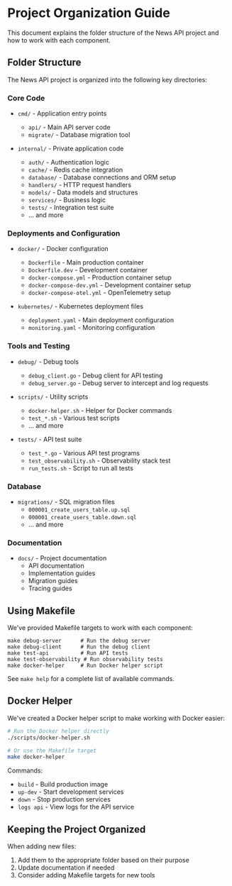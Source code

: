 # Project Organization Guide

This document explains the folder structure of the News API project and how to work with each component.

## Folder Structure

The News API project is organized into the following key directories:

### Core Code

- `cmd/` - Application entry points
  - `api/` - Main API server code
  - `migrate/` - Database migration tool

- `internal/` - Private application code
  - `auth/` - Authentication logic
  - `cache/` - Redis cache integration
  - `database/` - Database connections and ORM setup
  - `handlers/` - HTTP request handlers
  - `models/` - Data models and structures
  - `services/` - Business logic
  - `tests/` - Integration test suite
  - ... and more

### Deployments and Configuration

- `docker/` - Docker configuration
  - `Dockerfile` - Main production container
  - `Dockerfile.dev` - Development container
  - `docker-compose.yml` - Production container setup
  - `docker-compose-dev.yml` - Development container setup
  - `docker-compose-otel.yml` - OpenTelemetry setup

- `kubernetes/` - Kubernetes deployment files
  - `deployment.yaml` - Main deployment configuration
  - `monitoring.yaml` - Monitoring configuration

### Tools and Testing

- `debug/` - Debug tools
  - `debug_client.go` - Debug client for API testing
  - `debug_server.go` - Debug server to intercept and log requests

- `scripts/` - Utility scripts
  - `docker-helper.sh` - Helper for Docker commands
  - `test_*.sh` - Various test scripts
  - ... and more

- `tests/` - API test suite
  - `test_*.go` - Various API test programs
  - `test_observability.sh` - Observability stack test
  - `run_tests.sh` - Script to run all tests

### Database

- `migrations/` - SQL migration files
  - `000001_create_users_table.up.sql`
  - `000001_create_users_table.down.sql`
  - ... and more

### Documentation

- `docs/` - Project documentation
  - API documentation
  - Implementation guides
  - Migration guides
  - Tracing guides

## Using Makefile

We've provided Makefile targets to work with each component:

```
make debug-server      # Run the debug server
make debug-client      # Run the debug client
make test-api          # Run API tests
make test-observability # Run observability tests
make docker-helper     # Run Docker helper script
```

See `make help` for a complete list of available commands.

## Docker Helper

We've created a Docker helper script to make working with Docker easier:

```bash
# Run the Docker helper directly
./scripts/docker-helper.sh

# Or use the Makefile target
make docker-helper
```

Commands:
- `build` - Build production image
- `up-dev` - Start development services
- `down` - Stop production services
- `logs api` - View logs for the API service

## Keeping the Project Organized

When adding new files:
1. Add them to the appropriate folder based on their purpose
2. Update documentation if needed
3. Consider adding Makefile targets for new tools
